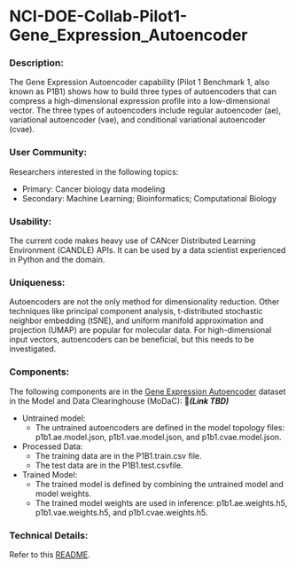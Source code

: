 # NCI-DOE-Collab-Pilot1-Gene_Expression_Autoencoder

### Description:
The Gene Expression Autoencoder capability (Pilot 1 Benchmark 1, also known as P1B1) shows how to build three types of autoencoders that can compress a high-dimensional expression profile into a low-dimensional vector. The three types of autoencoders include regular autoencoder (ae), variational autoencoder (vae), and conditional variational autoencoder (cvae).

### User Community:
Researchers interested in the following topics:
* Primary: Cancer biology data modeling
* Secondary: Machine Learning; Bioinformatics; Computational Biology

### Usability:	
The current code makes heavy use of CANcer Distributed Learning Environment (CANDLE) APIs. It can be used by a data scientist experienced in Python and the domain. 

### Uniqueness:	
Autoencoders are not the only method for dimensionality reduction. Other techniques like principal component analysis, t-distributed stochastic neighbor embedding (tSNE), and uniform manifold approximation and projection (UMAP) are popular for molecular data. For high-dimensional input vectors, autoencoders can be beneficial, but this needs to be investigated.

### Components:	
The following components are in the [Gene Expression Autoencoder](https://modac.cancer.gov/searchTab?dme_data_id=) dataset in the Model and Data Clearinghouse (MoDaC):
&#x1F534;_**(Link TBD)**_
* Untrained model: 
  * The untrained autoencoders are defined in the model topology files: p1b1.ae.model.json, p1b1.vae.model.json, and p1b1.cvae.model.json.
* Processed Data:
  * The training data are in the P1B1.train.csv file.
  * The test data are in the P1B1.test.csvfile.  
* Trained Model:
  * The trained model is defined by combining the untrained model and model weights.
  * The trained model weights are used in inference: p1b1.ae.weights.h5, p1b1.vae.weights.h5, and p1b1.cvae.weights.h5.

### Technical Details:
Refer to this [README](./Pilot1/P1B1/README.md).
